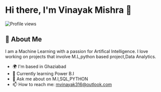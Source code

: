 # Hi there, I'm Vinayak Mishra 👋

![Profile views](https://komarev.com/ghpvc/?username=yourusername&color=blue)

## 🚀 About Me
I am a Machine Learning  with a passion for Artifical Intelligence. I love working on projects that involve M.L,python based project,Data Analytics.

- 🌍 I'm based in Ghaziabad
- 🧠 Currently learning Power B.I
- 💬 Ask me about on M.l,SQL,PYTHON
- 📫 How to reach me: mvinayak316@outlook.com
